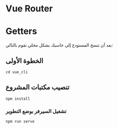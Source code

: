 # Vue Router 
# Getters

بعد أن تنسخ المستودع إلى حاسبك بشكل محلي تقوم بالتالي:

## الخطوة الأولى 
```
cd vue_cli
```
## تنصيب مكتبات المشروع
```
npm install
```

### تشغيل السيرفر بوضع التطوير
```
npm run serve
```

